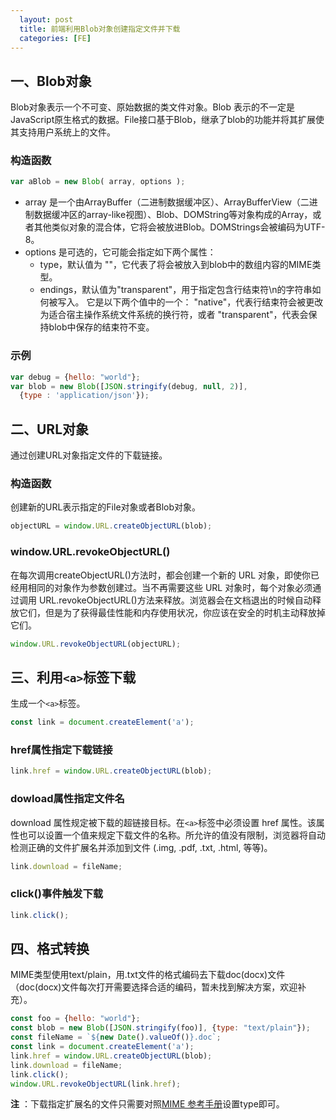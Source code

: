 ```yaml
---
  layout: post
  title: 前端利用Blob对象创建指定文件并下载
  categories: [FE]
---
```


## 一、Blob对象

Blob对象表示一个不可变、原始数据的类文件对象。Blob 表示的不一定是JavaScript原生格式的数据。File接口基于Blob，继承了blob的功能并将其扩展使其支持用户系统上的文件。

### 构造函数

``` javascript
var aBlob = new Blob( array, options );
```

- array 是一个由ArrayBuffer（二进制数据缓冲区）、ArrayBufferView（二进制数据缓冲区的array-like视图）、Blob、DOMString等对象构成的Array，或者其他类似对象的混合体，它将会被放进Blob。DOMStrings会被编码为UTF-8。
- options 是可选的，它可能会指定如下两个属性：
    - type，默认值为 ""，它代表了将会被放入到blob中的数组内容的MIME类型。
    - endings，默认值为"transparent"，用于指定包含行结束符\n的字符串如何被写入。 它是以下两个值中的一个： "native"，代表行结束符会被更改为适合宿主操作系统文件系统的换行符，或者 "transparent"，代表会保持blob中保存的结束符不变。

### 示例

``` javascript
var debug = {hello: "world"};
var blob = new Blob([JSON.stringify(debug, null, 2)],
  {type : 'application/json'});
```

## 二、URL对象

通过创建URL对象指定文件的下载链接。

### 构造函数

创建新的URL表示指定的File对象或者Blob对象。

``` javascript
objectURL = window.URL.createObjectURL(blob);
```

### window.URL.revokeObjectURL()

在每次调用createObjectURL()方法时，都会创建一个新的 URL 对象，即使你已经用相同的对象作为参数创建过。当不再需要这些 URL 对象时，每个对象必须通过调用 URL.revokeObjectURL()方法来释放。浏览器会在文档退出的时候自动释放它们，但是为了获得最佳性能和内存使用状况，你应该在安全的时机主动释放掉它们。

``` javascript
window.URL.revokeObjectURL(objectURL);
```

## 三、利用`<a>`标签下载

生成一个`<a>`标签。

``` javascript
const link = document.createElement('a');
```

### href属性指定下载链接

``` javascript
link.href = window.URL.createObjectURL(blob);
```

### dowload属性指定文件名

download 属性规定被下载的超链接目标。在`<a>`标签中必须设置 href 属性。该属性也可以设置一个值来规定下载文件的名称。所允许的值没有限制，浏览器将自动检测正确的文件扩展名并添加到文件 (.img, .pdf, .txt, .html, 等等)。

``` javascript
link.download = fileName;
```

### click()事件触发下载

``` javascript
link.click();
```

## 四、格式转换
MIME类型使用text/plain，用.txt文件的格式编码去下载doc(docx)文件（doc(docx)文件每次打开需要选择合适的编码，暂未找到解决方案，欢迎补充）。

``` javascript
const foo = {hello: "world"};
const blob = new Blob([JSON.stringify(foo)], {type: "text/plain"});
const fileName = `${new Date().valueOf()}.doc`;
const link = document.createElement('a');
link.href = window.URL.createObjectURL(blob);
link.download = fileName;
link.click();
window.URL.revokeObjectURL(link.href);
```

**注** ：下载指定扩展名的文件只需要对照[MIME 参考手册](http://www.w3school.com.cn/media/media_mimeref.asp)设置type即可。